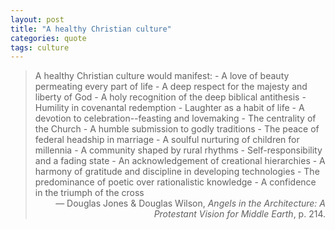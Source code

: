 ```yaml
---
layout: post
title: "A healthy Christian culture"
categories: quote
tags: culture
---
```


<blockquote>
    A healthy Christian culture would manifest:
    - A love of beauty permeating every part of life
    - A deep respect for the majesty and liberty of God
    - A holy recognition of the deep biblical antithesis
    - Humility in covenantal redemption
    - Laughter as a habit of life
    - A devotion to celebration--feasting and lovemaking
    - The centrality of the Church
    - A humble submission to godly traditions
    - The peace of federal headship in marriage
    - A soulful nurturing of children for millennia
    - A community shaped by rural rhythms
    - Self-responsibility and a fading state
    - An acknowledgement of creational hierarchies
    - A harmony of gratitude and discipline in developing technologies
    - The predominance of poetic over rationalistic knowledge
    - A confidence in the triumph of the cross
    <figcaption align="right">— Douglas Jones & Douglas Wilson, <em>Angels in the Architecture: A Protestant Vision for Middle Earth</em>, p. 214.</figcaption>
</blockquote>